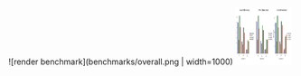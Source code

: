 ![render benchmark](benchmarks/overall.png | width=1000)
<img src="benchmarks/overall.png" width="100" height="100">
